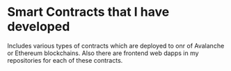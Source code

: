 # Smart Contracts that I have developed

Includes various types of contracts which are deployed to onr of Avalanche or Ethereum blockchains.
Also there are frontend web dapps in my repositories for each of these contracts.

